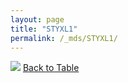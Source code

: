 ```yaml
---
layout: page
title: "STYXL1"
permalink: /_mds/STYXL1/
---
```


![](../../alns_9.28.22/aln_5HSAA105732_0.949.png?raw=true
)
[Back to Table](../../display)

